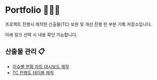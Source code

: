 # Portfolio 💁🏻‍♀️
프로젝트 진행시 제작한 산출물(TC) 보완 및 개선 진행 한 부분 기록 저장소입니다.

아래 링크 선택 시 내용 확인 가능합니다.

## 산출물 관리 📋

- [이슈별 현황 차트 대시보드 제작](https://github.com/heeye-log/heeye-log/blob/main/%ED%8F%AC%ED%8A%B8%ED%8F%B4%EB%A6%AC%EC%98%A4/Issue_Dashboard.md)
- [TC 진행도 테이블 제작](https://github.com/heeye-log/heeye-log/blob/main/%ED%8F%AC%ED%8A%B8%ED%8F%B4%EB%A6%AC%EC%98%A4/Progress%20Table.md)
